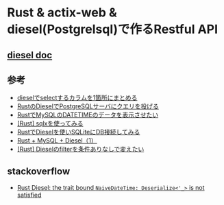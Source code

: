 # Rust & actix-web & diesel(Postgrelsql)で作るRestful API

## [diesel doc](https://docs.rs/diesel/latest/diesel/index.html)

## 参考

* [dieselでselectするカラムを1箇所にまとめる](https://keens.github.io/blog/2019/12/07/dieseldeselectsurukaramuwo1tsunimatomeru/)
* [RustのDieselでPostgreSQLサーバにクエリを投げる](https://qiita.com/showchan33/items/ee9fd7c0cc2e04587a23)
* [RustでMySQLのDATETIMEのデータを表示させたい](https://teratail.com/questions/333506?sort=3)
* [[Rust] sqlxを使ってみる](https://qiita.com/yagince/items/ffbff7d15420be1fc411)
* [RustでDieselを使いSQLiteにDB接続してみる](https://qiita.com/84zume/items/cbecbe2ddb79817a90a2)
* [Rust + MySQL + Diesel（1）](https://ozway.jp/2020/10/rust-mysql-diesel%EF%BC%881%EF%BC%89/#Diesel%E3%81%AE%E5%B0%8E%E5%85%A5)
* [[Rust] Dieselのfilterを条件ありなしで変えたい](https://qiita.com/yagince/items/1b279a2f29ea1cb2399c)

## stackoverflow

* [Rust Diesel: the trait bound `NaiveDateTime: Deserialize<'_>` is not satisfied](https://stackoverflow.com/questions/65378524/rust-diesel-the-trait-bound-naivedatetime-deserialize-is-not-satisfied)